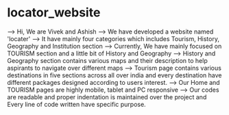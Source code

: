 # locator_website
--> Hi, We are Vivek and Ashish 
--> We have developed a website named 'locater'
--> It have mainly four categories which includes Tourism, History, Geography and Institution section
--> Currently, We have mainly focused on TOURISM section and a little bit of History and Geography 
--> History and Geography section contains various maps and their description to help aspirants to navigate over different maps 
--> Tourism page contains various destinations in five sections across all over india and every destination  have different packages designed according to users interest.
--> Our Home and TOURISM pages are highly mobile, tablet and PC responsive 
--> Our codes are readable and proper indentation is maintained over the project and  Every line of code written have specific purpose.

